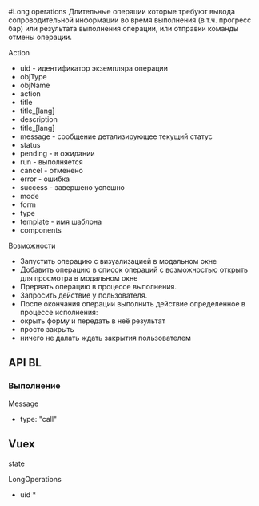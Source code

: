 #Long operations
Длительные операции которые требуют вывода сопроводительной информации во время выполнения (в т.ч. прогресс бар) или
результата выполнения операции, или отправки команды отмены операции.

Action
* uid - идентификатор экземпляра операции
* objType
* objName
* action
* title
* title_\[lang]
* description
* title_\[lang]
* message - сообщение детализирующее текущий статус
* status
 * pending - в ожидании
 * run - выполняется
 * cancel - отменено
 * error - ошибка
 * success - завершено успешно
* mode
* form
* type
* template - имя шаблона
* components


Возможности
* Запустить операцию с визуализацией в модальном окне
* Добавить операцию в список операций с возможностью открыть для просмотра в модальном окне
* Прервать операцию в процессе выполнения.
* Запросить действие у пользователя.
* После окончания операции выполнить действие определенное в процессе исполнения:
 * окрыть форму и передать в неё результат
 * просто закрыть
 * ничего не далать ждать закрытия пользователем

## API BL
### Выполнение
Message
* type: "call"


## Vuex
state

LongOperations
* uid
  * 
